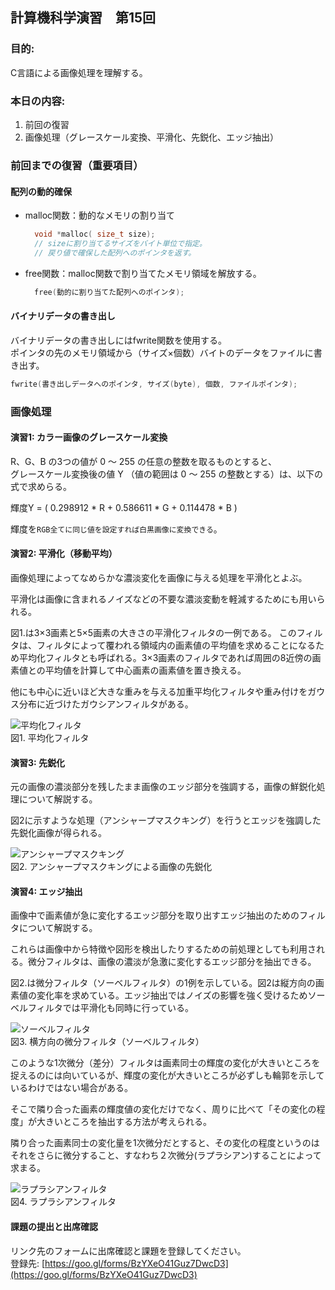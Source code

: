 ﻿## 計算機科学演習　第15回

### 目的:
C言語による画像処理を理解する。

### 本日の内容:
1. 前回の復習
2. 画像処理（グレースケール変換、平滑化、先鋭化、エッジ抽出）

### 前回までの復習（重要項目）

#### 配列の動的確保
- malloc関数：動的なメモリの割り当て
  ```cpp
    void *malloc( size_t size);
    // sizeに割り当てるサイズをバイト単位で指定。
    // 戻り値で確保した配列へのポインタを返す。
  ```

- free関数：malloc関数で割り当てたメモリ領域を解放する。
  ```cpp
	free(動的に割り当てた配列へのポインタ); 
  ```

#### バイナリデータの書き出し

バイナリデータの書き出しにはfwrite関数を使用する。  
ポインタの先のメモリ領域から（サイズ×個数）バイトのデータをファイルに書き出す。
```cpp
fwrite(書き出しデータへのポインタ, サイズ(byte), 個数, ファイルポインタ);
```

### 画像処理

#### 演習1: カラー画像のグレースケール変換
R、G、B の3つの値が 0 ～ 255 の任意の整数を取るものとすると、  
グレースケール変換後の値 Y （値の範囲は 0 ～ 255 の整数とする）は、以下の式で求めらる。

輝度Y = ( 0.298912 * R + 0.586611 * G + 0.114478 * B )

輝度を`RGB全てに同じ値を設定すれば白黒画像に変換できる`。

#### 演習2: 平滑化（移動平均）
画像処理によってなめらかな濃淡変化を画像に与える処理を平滑化とよぶ。 

平滑化は画像に含まれるノイズなどの不要な濃淡変動を軽減するためにも用いられる。

図1.は3×3画素と5×5画素の大きさの平滑化フィルタの一例である。  このフィルタは、フィルタによって覆われる領域内の画素値の平均値を求めることになるため平均化フィルタとも呼ばれる。3×3画素のフィルタであれば周囲の8近傍の画素値との平均値を計算して中心画素の画素値を置き換える。

他にも中心に近いほど大きな重みを与える加重平均化フィルタや重み付けをガウス分布に近づけたガウシアンフィルタがある。

![平均化フィルタ]()  
図1. 平均化フィルタ

#### 演習3: 先鋭化
元の画像の濃淡部分を残したまま画像のエッジ部分を強調する，画像の鮮鋭化処理について解説する。  

図2に示すような処理（アンシャープマスクキング）を行うとエッジを強調した先鋭化画像が得られる。

![アンシャープマスクキング]()  
図2. アンシャープマスクキングによる画像の先鋭化

#### 演習4: エッジ抽出
画像中で画素値が急に変化するエッジ部分を取り出すエッジ抽出のためのフィルタについて解説する。  

これらは画像中から特徴や図形を検出したりするための前処理としても利用される。微分フィルタは、画像の濃淡が急激に変化するエッジ部分を抽出できる。  

図2.は微分フィルタ（ソーベルフィルタ）の1例を示している。図2は縦方向の画素値の変化率を求めている。エッジ抽出ではノイズの影響を強く受けるためソーベルフィルタでは平滑化も同時に行っている。

![ソーベルフィルタ]()  
図3. 横方向の微分フィルタ（ソーベルフィルタ）

このような1次微分（差分）フィルタは画素同士の輝度の変化が大きいところを捉えるのには向いているが、輝度の変化が大きいところが必ずしも輪郭を示しているわけではない場合がある。  

そこで隣り合った画素の輝度値の変化だけでなく、周りに比べて「その変化の程度」が大きいところを抽出する方法が考えられる。  

隣り合った画素同士の変化量を1次微分だとすると、その変化の程度というのはそれをさらに微分すること、すなわち２次微分(ラプラシアン)することによって求まる。

![ラプラシアンフィルタ]()  
図4. ラプラシアンフィルタ

#### 課題の提出と出席確認
リンク先のフォームに出席確認と課題を登録してください。  
登録先: [https://goo.gl/forms/BzYXeO41Guz7DwcD3](https://goo.gl/forms/BzYXeO41Guz7DwcD3)